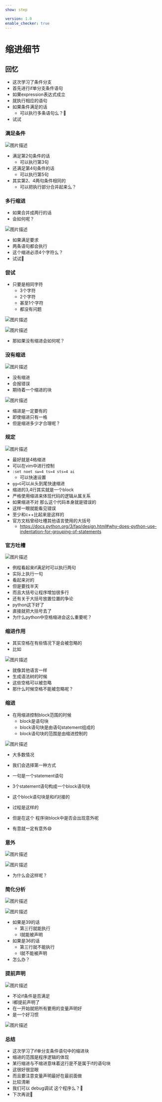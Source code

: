 ```yaml
---
show: step

version: 1.0
enable_checker: true
---
```


# 缩进细节
## 回忆

- 这次学习了条件分支
- 首先进行if单分支条件语句
- 如果expression表达式成立
- 就执行相应的语句
- 如果条件满足的话
	- 可以执行多条语句么？🤔
- 试试

### 满足条件

![图片描述](https://doc.shiyanlou.com/courses/uid1190679-20210918-1631929439411)

- 满足第2句条件的话
	- 可以执行第3句
- 还满足第4句条件的话
	- 可以执行第5句
- 其实第2、4两句条件相同的
	- 可以把执行部分合并起来么？

### 多行缩进

- 如果合并成两行的话
- 会如何呢？

![图片描述](https://doc.shiyanlou.com/courses/uid1190679-20210908-1631082825825)

- 如果满足要求
- 两条语句都会执行
- 这个缩进必须4个字符么？
- 试试👊

### 尝试

- 只要是相同字符
	- 3个字符
	- 2个字符
	- 甚至1个字符
	- 都没有问题

![图片描述](https://doc.shiyanlou.com/courses/uid1190679-20210908-1631083248023)

![图片描述](https://doc.shiyanlou.com/courses/uid1190679-20210908-1631091801779)

- 那如果没有缩进会如何呢？

### 没有缩进

![图片描述](https://doc.shiyanlou.com/courses/uid1190679-20210908-1631083405192)

- 没有缩进
- 会报错误
- 期待着一个缩进的块

![图片描述](https://doc.shiyanlou.com/courses/uid1190679-20210908-1631083418281)

- 缩进是一定要有的 
- 即使缩进只有一格
- 但是缩进多少才合理呢？

### 规定

![图片描述](https://doc.shiyanlou.com/courses/uid1190679-20210908-1631084058004)

- 最好就是4格缩进
- 可以在vim中进行控制
- `:set noet sw=4 ts=4 sts=4 ai`
	- 可以快速设置
- `gg=G`可以从头到尾快速缩进
- 缩进的3,4行其实就是一个block
- 严格使用缩进来体现代码的逻辑从属关系 
- 如果缩进不对 那么这个代码本身就是错误的
- 这样一眼就能看见错误
- 至少和c++比起来是这样的
- 官方文档曾经吐槽其他语言使用的大括号
	- https://docs.python.org/3/faq/design.html#why-does-python-use-indentation-for-grouping-of-statements

### 官方吐槽

![图片描述](https://doc.shiyanlou.com/courses/uid1190679-20210918-1631931877292)

- 例程看起来if满足时可以执行两句
- 实际上执行一句
- 看起来对的
- 但是要找半天
- 而且大括号让程序增加很多行
- 还有关于大括号放置位置的争论
- python这下好了
- 直接就把大括号去了
- 为什么python中空格缩进会这么重要呢？

### 缩进作用

- 其实空格在有些情况下是会被忽略的
- 比如

![图片描述](https://doc.shiyanlou.com/courses/uid1190679-20210918-1631933226086)

- 就像其他语言一样
- 生成语法树的时候
- 这些空格可以被忽略
- 那什么时候空格不能被忽略呢？

### 缩进
- 在用缩进控制block范围的时候
	- block是语句块
	- block语句块是由语句statement组成的
	- block语句块的范围是由缩进控制的

![图片描述](https://doc.shiyanlou.com/courses/uid1190679-20210918-1631933430568)

- 大多数情况
- 我们会选择第一种方式
- 一句是一个statement语句
- 3个statement语句构成一个block语句块
- 这个block语句块是和if对接的

- 过程是这样的
- 但是在这个 程序块block中是否会出现意外呢
- 有意就一定有意外😄

### 意外

![图片描述](https://doc.shiyanlou.com/courses/uid1190679-20210908-1631091515110)

![图片描述](https://doc.shiyanlou.com/courses/uid1190679-20210908-1631091523247)

- 为什么会这样呢？

### 简化分析

![图片描述](https://doc.shiyanlou.com/courses/uid1190679-20210917-1631870796007)

![图片描述](https://doc.shiyanlou.com/courses/uid1190679-20210917-1631870823794)

- 如果是39的话
	- 第三行就能执行
	- l就能被声明
- 如果是36的话
	- 第三行就不能执行
	- l就不能被声明
- 怎么办？

### 提前声明

![图片描述](https://doc.shiyanlou.com/courses/uid1190679-20210917-1631870953156)

- 不论if条件是否满足
- l都提前声明了
- 在一开始就把所有要用的变量声明好
- 是一个好习惯

![图片描述](https://doc.shiyanlou.com/courses/uid1190679-20210917-1631871044012)

### 总结 
- 这次学习了if单分支条件语句中的缩进块
- 缩进的范围是程序逻辑的体现
- 某行缩进与不缩进意味着这行是不是属于if的语句块
- 这很好很显眼
- 而且要注意变量声明最好在最前面做
- 比较清晰
- 我们可以 debug调试 这个程序么？🤔
- 下次再说👋